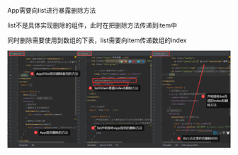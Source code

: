 App需要向list进行暴露删除方法

list不是具体实现删除的组件，此时在把删除方法传递到item中

同时删除需要使用到数组的下表，list需要向item传递数组的index



![](picc/流程.png)









